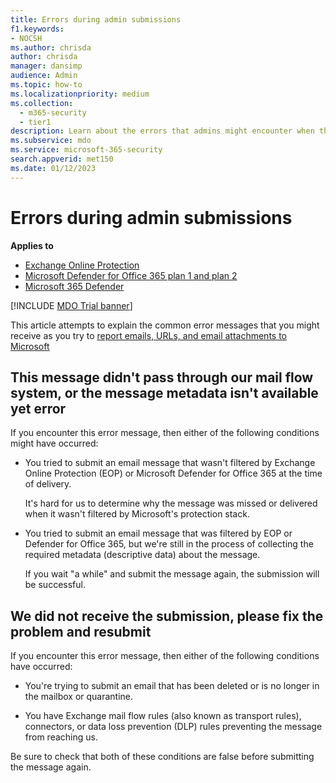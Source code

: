 ```yaml
---
title: Errors during admin submissions
f1.keywords:
- NOCSH
ms.author: chrisda
author: chrisda
manager: dansimp
audience: Admin
ms.topic: how-to
ms.localizationpriority: medium
ms.collection:
  - m365-security
  - tier1
description: Learn about the errors that admins might encounter when they try to report email, URLs, and email attachments to Microsoft as false positives and false negatives.
ms.subservice: mdo
ms.service: microsoft-365-security
search.appverid: met150
ms.date: 01/12/2023
---
```


# Errors during admin submissions

**Applies to**
- [Exchange Online Protection](eop-about.md)
- [Microsoft Defender for Office 365 plan 1 and plan 2](defender-for-office-365.md)
- [Microsoft 365 Defender](../defender/microsoft-365-defender.md)

[!INCLUDE [MDO Trial banner](../includes/mdo-trial-banner.md)]

This article attempts to explain the common error messages that you might receive as you try to [report emails, URLs, and email attachments to Microsoft](submissions-admin.md)

## This message didn't pass through our mail flow system, or the message metadata isn't available yet error

If you encounter this error message, then either of the following conditions might have occurred:

- You tried to submit an email message that wasn't filtered by Exchange Online Protection (EOP) or Microsoft Defender for Office 365 at the time of delivery.

  It's hard for us to determine why the message was missed or delivered when it wasn't filtered by Microsoft's protection stack.

- You tried to submit an email message that was filtered by EOP or Defender for Office 365, but we're still in the process of collecting the required metadata (descriptive data) about the message.

  If you wait "a while" and submit the message again, the submission will be successful.

## We did not receive the submission, please fix the problem and resubmit

If you encounter this error message, then either of the following conditions have occurred:

- You're trying to submit an email that has been deleted or is no longer in the mailbox or quarantine.

- You have Exchange mail flow rules (also known as transport rules), connectors, or data loss prevention (DLP) rules preventing the message from reaching us.

Be sure to check that both of these conditions are false before submitting the message again.
